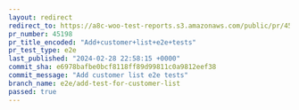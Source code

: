 ```yaml
---
layout: redirect
redirect_to: https://a8c-woo-test-reports.s3.amazonaws.com/public/pr/45198/e2e/index.html
pr_number: 45198
pr_title_encoded: "Add+customer+list+e2e+tests"
pr_test_type: e2e
last_published: "2024-02-28 22:58:15 +0000"
commit_sha: e6978bafbe0bcf8118ff89d99811c0a9812eef38
commit_message: "Add customer list e2e tests"
branch_name: e2e/add-test-for-customer-list
passed: true
---
```

